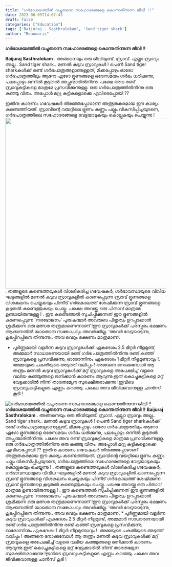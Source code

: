 ```yaml
---
title: "ഗർഭാശയത്തിൽ വച്ചുതന്നെ സഹോദരങ്ങളെ കൊന്നുതിന്നുന്ന ജീവി !!"
date: 2023-06-05T14:07:43
draft: false
categories: ["Education"]
tags: ['Baijuraj - Sasthralokam', 'Sand tiger shark']
author: "Beaumaris"
---
```


<strong>ഗർഭാശയത്തിൽ വച്ചുതന്നെ സഹോദരങ്ങളെ കൊന്നുതിന്നുന്ന ജീവി !!</strong>

<strong>Baijuraj Sasthralokam</strong>
.
അങ്ങനെയും ഒരു ജീവിയുണ്ട്. സ്രാവ്. എല്ലാ സ്രാവും അല്ല.. Sand tiger shark.. മണൽ കടുവ സ്രാവുകൾ ! പെൺ Sand tiger sharkകൾക്ക് രണ്ട് ഗർഭപാത്രങ്ങളാണുള്ളത്, മിക്കപ്പോഴും ഓരോ ഗർഭപാത്രത്തിലും ആറോ ഏഴോ ഭ്രൂണങ്ങളെ ഒരേസമയം ഗർഭം ധരിക്കുന്നു, പലപ്പോഴും ഒന്നിൽ കൂടുതൽ അച്ഛന്മാരിൽനിന്നു. പക്ഷേ അവ രണ്ട് സ്രാവുകുട്ടികളെ മാത്രമേ പ്രസവിക്കുന്നുള്ളൂ. ഒരു ഗർഭപാത്രത്തിൽനിന്നു ഒരു കുഞ്ഞു വീതം. അപ്പോൾ മറ്റു കുട്ടികളൊക്കെ എവിടെപ്പോയി ??

ഇതിനു കാരണം ഗവേഷകർ തിരഞ്ഞപ്പോഴാണ് അത്ഭുതകരമായ ഈ കാര്യം കണ്ടെത്തിയത്. സ്രാവിന്റെ വയറ്റിലെ ഭ്രൂണം കണ്ണും പല്ലും വികസിപ്പിച്ചയുടനെ, ഗർഭപാത്രത്തിലെ സഹോദരങ്ങളെ വേട്ടയാടുകയും കൊല്ലുകയും ചെയ്യുന്നു !
<a href="https://cdn.boolokam.com/articles/2023/06/ddffffggg.jpg"><img class="size-large wp-image-398415 aligncenter" src="https://cdn.boolokam.com/articles/2023/06/ddffffggg-1024x682.jpg" alt="" width="800" height="533" /></a>.
തങ്ങളുടെ കണ്ടെത്തലുകൾ വിശദീകരിച്ച ഗവേഷകർ, ഗർഭാവസ്ഥയുടെ വിവിധ ഘട്ടങ്ങളിൽ മണൽ കടുവ സ്രാവുകളിൽ കാണപ്പെടുന്ന സ്രാവ് ഭ്രൂണങ്ങളെ വിശകലനം ചെയ്യുകയും പിന്നീട് ഗർഭകാലത്ത് ശേഷിക്കുന്ന സ്രാവ് ഭ്രൂണങ്ങളെ കൂടുതൽ കണ്ടെത്തുകയും ചെയ്തു. പക്ഷെ അവയ്ക്കു ഒരു പിതാവ് മാത്രമേ ഉണ്ടായിരുന്നുള്ളൂ !
.
ഈ കണ്ടെത്തൽ സൂചിപ്പിക്കുന്നത് ഈ ഭ്രൂണങ്ങളിൽ കാണപ്പെടുന്ന 'നരഭോജനം' പുരുഷന്മാർ അവരുടെ പിതൃത്വം ഉറപ്പാക്കാൻ ശ്രമിക്കുന്ന ഒരു മത്സര തന്ത്രമാണെന്നാണ് !ഈ സ്രാവുകൾക്ക് പരസ്പരം ഭക്ഷണം ആക്കുന്നതിൽ യാതൊരു സങ്കോചവും അവർക്കില്ല. ‘അവർ വേട്ടയാടുന്നു, കൂടപ്പിറപ്പിനെ തിന്നുന്നു.. അവ വെറും ഭക്ഷണം മാത്രമാണ്.

* പൂർണ്ണമായി വളർന്ന കടുവ സ്രാവുകൾക്ക് ഏകദേശം 2.5 മീറ്റർ നീളമുണ്ട്, അമ്മമാർ സാധാരണയായി രണ്ട് ഗർഭ പാത്രത്തിൽനിന്നു രണ്ട് കുഞ്ഞ് സ്രാവുകളെ പ്രസവിക്കുന്നു, ഓരോന്നിനും ഏകദേശം 1 മീറ്റർ നീളമുണ്ടാവും !. അമ്മയുടെ പകുതിയുടെ അടുത്ത് വലിപ്പം ! അങ്ങനെ നോക്കുമ്പോൾ ആ തന്ത്രം മണൽ കടുവ സ്രാവുകൾക്ക് മറ്റ് സ്രാവുകളെ അപേക്ഷിച്ച് വളരെ വലിയ കുഞ്ഞുങ്ങളെ ജനിക്കാൻ കാരണം ആവുന്നു.ഇത് കൊച്ചുകുട്ടികളെ മറ്റ് വേട്ടക്കാരിൽ നിന്ന് താരതമ്യേന സുരക്ഷിതരാക്കുന്നു !ഇവിടെ സ്രവവുംകുട്ടികളുടെ എണ്ണം കുറഞ്ഞു. പക്ഷെ അവ ജീവിക്കുവാനുള്ള ചാൻസ് കൂടി !


![ഗർഭാശയത്തിൽ വച്ചുതന്നെ സഹോദരങ്ങളെ കൊന്നുതിന്നുന്ന ജീവി !!](https://cdn.boolokam.com/articles/2023/06/ddffffggg-1024x682.jpg)**ഗർഭാശയത്തിൽ വച്ചുതന്നെ സഹോദരങ്ങളെ കൊന്നുതിന്നുന്ന ജീവി !!** **Baijuraj Sasthralokam** . അങ്ങനെയും ഒരു ജീവിയുണ്ട്. സ്രാവ്. എല്ലാ സ്രാവും അല്ല.. Sand tiger shark.. മണൽ കടുവ സ്രാവുകൾ ! പെൺ Sand tiger sharkകൾക്ക് രണ്ട് ഗർഭപാത്രങ്ങളാണുള്ളത്, മിക്കപ്പോഴും ഓരോ ഗർഭപാത്രത്തിലും ആറോ ഏഴോ ഭ്രൂണങ്ങളെ ഒരേസമയം ഗർഭം ധരിക്കുന്നു, പലപ്പോഴും ഒന്നിൽ കൂടുതൽ അച്ഛന്മാരിൽനിന്നു. പക്ഷേ അവ രണ്ട് സ്രാവുകുട്ടികളെ മാത്രമേ പ്രസവിക്കുന്നുള്ളൂ. ഒരു ഗർഭപാത്രത്തിൽനിന്നു ഒരു കുഞ്ഞു വീതം. അപ്പോൾ മറ്റു കുട്ടികളൊക്കെ എവിടെപ്പോയി ?? ഇതിനു കാരണം ഗവേഷകർ തിരഞ്ഞപ്പോഴാണ് അത്ഭുതകരമായ ഈ കാര്യം കണ്ടെത്തിയത്. സ്രാവിന്റെ വയറ്റിലെ ഭ്രൂണം കണ്ണും പല്ലും വികസിപ്പിച്ചയുടനെ, ഗർഭപാത്രത്തിലെ സഹോദരങ്ങളെ വേട്ടയാടുകയും കൊല്ലുകയും ചെയ്യുന്നു ! [](https://cdn.boolokam.com/articles/2023/06/ddffffggg.jpg). തങ്ങളുടെ കണ്ടെത്തലുകൾ വിശദീകരിച്ച ഗവേഷകർ, ഗർഭാവസ്ഥയുടെ വിവിധ ഘട്ടങ്ങളിൽ മണൽ കടുവ സ്രാവുകളിൽ കാണപ്പെടുന്ന സ്രാവ് ഭ്രൂണങ്ങളെ വിശകലനം ചെയ്യുകയും പിന്നീട് ഗർഭകാലത്ത് ശേഷിക്കുന്ന സ്രാവ് ഭ്രൂണങ്ങളെ കൂടുതൽ കണ്ടെത്തുകയും ചെയ്തു. പക്ഷെ അവയ്ക്കു ഒരു പിതാവ് മാത്രമേ ഉണ്ടായിരുന്നുള്ളൂ ! . ഈ കണ്ടെത്തൽ സൂചിപ്പിക്കുന്നത് ഈ ഭ്രൂണങ്ങളിൽ കാണപ്പെടുന്ന 'നരഭോജനം' പുരുഷന്മാർ അവരുടെ പിതൃത്വം ഉറപ്പാക്കാൻ ശ്രമിക്കുന്ന ഒരു മത്സര തന്ത്രമാണെന്നാണ് !ഈ സ്രാവുകൾക്ക് പരസ്പരം ഭക്ഷണം ആക്കുന്നതിൽ യാതൊരു സങ്കോചവും അവർക്കില്ല. ‘അവർ വേട്ടയാടുന്നു, കൂടപ്പിറപ്പിനെ തിന്നുന്നു.. അവ വെറും ഭക്ഷണം മാത്രമാണ്. * പൂർണ്ണമായി വളർന്ന കടുവ സ്രാവുകൾക്ക് ഏകദേശം 2.5 മീറ്റർ നീളമുണ്ട്, അമ്മമാർ സാധാരണയായി രണ്ട് ഗർഭ പാത്രത്തിൽനിന്നു രണ്ട് കുഞ്ഞ് സ്രാവുകളെ പ്രസവിക്കുന്നു, ഓരോന്നിനും ഏകദേശം 1 മീറ്റർ നീളമുണ്ടാവും !. അമ്മയുടെ പകുതിയുടെ അടുത്ത് വലിപ്പം ! അങ്ങനെ നോക്കുമ്പോൾ ആ തന്ത്രം മണൽ കടുവ സ്രാവുകൾക്ക് മറ്റ് സ്രാവുകളെ അപേക്ഷിച്ച് വളരെ വലിയ കുഞ്ഞുങ്ങളെ ജനിക്കാൻ കാരണം ആവുന്നു.ഇത് കൊച്ചുകുട്ടികളെ മറ്റ് വേട്ടക്കാരിൽ നിന്ന് താരതമ്യേന സുരക്ഷിതരാക്കുന്നു !ഇവിടെ സ്രവവുംകുട്ടികളുടെ എണ്ണം കുറഞ്ഞു. പക്ഷെ അവ ജീവിക്കുവാനുള്ള ചാൻസ് കൂടി !
